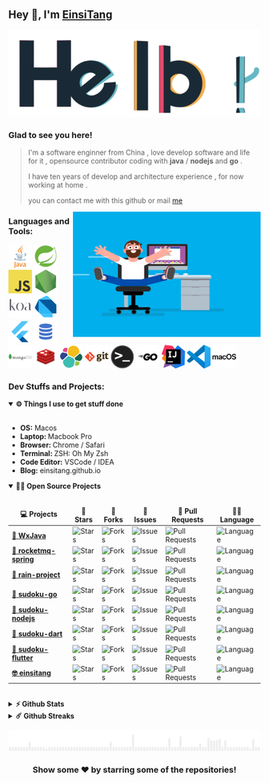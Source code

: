 ## Hey 👋, I'm [EinsiTang](https://github.com/einsitang)


![](gifs/hello.gif)


### Glad to see you here! &nbsp;

> I'm a software enginner from China , love develop software and life for it , opensource contributor coding with **java** / **nodejs** and **go** .
> 
> I have ten years of develop and architecture experience , for now working at home .
> 
> you can contact me with this github or mail [me](mailto:my-tangjianbin@163.com)

<img align="right" height="250" width="375" alt="" src="https://raw.githubusercontent.com/einsitang/einsitang/master/gifs/coder.gif" />


### Languages and Tools:

<code><img height="47" src="https://raw.githubusercontent.com/github/explore/main/topics/java/java.png" alt="java"></code>
<code><img height="47" src="https://raw.githubusercontent.com/github/explore/main/topics/spring/spring.png" alt="spring"></code>
<code><img height="47" src="https://raw.githubusercontent.com/github/explore/main/topics/javascript/javascript.png" alt="javascript"></code>
<code><img height="47" src="https://raw.githubusercontent.com/github/explore/main/topics/nodejs/nodejs.png" alt="nodejs"></code>
<code><img height="47" src="https://raw.githubusercontent.com/github/explore/main/topics/koa/koa.png" alt="koa"></code>
<code><img height="47" src="https://raw.githubusercontent.com/github/explore/main/topics/dart/dart.png" alt="dart"></code>
<code><img height="47" src="https://raw.githubusercontent.com/github/explore/main/topics/flutter/flutter.png" alt="flutter"></code>
<code><img height="47" src="https://raw.githubusercontent.com/github/explore/main/topics/sql/sql.png" alt="sql"></code>
<code><img height="47" src="https://raw.githubusercontent.com/github/explore/main/topics/mongodb/mongodb.png" alt="mongodb"></code>
<code><img height="47" src="https://raw.githubusercontent.com/github/explore/main/topics/redis/redis.png" alt="redis"></code>
<code><img height="47" src="https://raw.githubusercontent.com/github/explore/main/topics/elasticsearch/elasticsearch.png" alt="es"></code>
<code><img height="47" src="https://raw.githubusercontent.com/github/explore/main/topics/git/git.png" alt="git"></code>
<code><img height="47" src="https://raw.githubusercontent.com/github/explore/main/topics/terminal/terminal.png" alt="terminal"></code>
<code><img height="47" src="https://raw.githubusercontent.com/github/explore/main/topics/go/go.png" alt="go"></code>
<code><img height="47" src="https://raw.githubusercontent.com/github/explore/main/topics/intellij-idea/intellij-idea.png" alt="idea"></code>
<code><img height="47" src="https://raw.githubusercontent.com/github/explore/main/topics/visual-studio-code/visual-studio-code.png" alt="VSCode"></code>
<code><img height="47" src="https://raw.githubusercontent.com/github/explore/main/topics/macos/macos.png" alt="macos"></code>


### Dev Stuffs and Projects:

<details open>	
  <br />
  <summary><b>⚙️ Things I use to get stuff done</b></summary>
  	<ul>
  	    <li><b>OS:</b> Macos </li>
	    <li><b>Laptop: </b> Macbook Pro</li>
  	    <li><b>Browser: </b> Chrome / Safari</li>
	    <li><b>Terminal: </b> ZSH: Oh My Zsh </li>
	    <li><b>Code Editor:</b> VSCode / IDEA</li>
	    <li><b>Blog:</b> einsitang.github.io </li>
	</ul>	
</details>

<details open>
  <summary><b>🧑‍🚀 Open Source Projects</b></summary>

  <br />
  <table>
    <thead align="center">
      <tr border: none;>
        <td><b>💻 Projects</b></td>
        <td><b>🌟 Stars</b></td>
        <td><b>🍴 Forks</b></td>
        <td><b>🐛 Issues</b></td>
        <td><b>🔔 Pull Requests</b></td>
        <td><b>👨‍💻 Language</b></td>
      </tr>
    </thead>
    <tbody>
      <tr>
	      <td><a href="https://github.com/Wechat-Group/WxJava"><b>🚀 WxJava</b></a></td>
        <td><img alt="Stars" src="https://img.shields.io/github/stars/Wechat-Group/WxJava?style=flat-square&labelColor=343b41"/></td>
        <td><img alt="Forks" src="https://img.shields.io/github/forks/Wechat-Group/WxJava?style=flat-square&labelColor=343b41"/></td>
        <td><img alt="Issues" src="https://img.shields.io/github/issues/Wechat-Group/WxJava?style=flat-square"/></td>
        <td><img alt="Pull Requests" src="https://img.shields.io/github/issues-pr/Wechat-Group/WxJava?style=flat-square"/></td>
        <td><img alt="Language" src="https://img.shields.io/github/languages/top/Wechat-Group/WxJava?style=flat-square"/></td>
      </tr>
      <tr>
	      <td><a href="https://github.com/apache/rocketmq-spring"><b>🚀 rocketmq-spring</b></a></td>
        <td><img alt="Stars" src="https://img.shields.io/github/stars/apache/rocketmq-spring?style=flat-square&labelColor=343b41"/></td>
        <td><img alt="Forks" src="https://img.shields.io/github/forks/apache/rocketmq-spring?style=flat-square&labelColor=343b41"/></td>
        <td><img alt="Issues" src="https://img.shields.io/github/issues/apache/rocketmq-spring?style=flat-square"/></td>
        <td><img alt="Pull Requests" src="https://img.shields.io/github/issues-pr/apache/rocketmq-spring?style=flat-square"/></td>
        <td><img alt="Language" src="https://img.shields.io/github/languages/top/apache/rocketmq-spring?label=java&style=flat-square"/></td>
      </tr>
      <tr>
	      <td><a href="https://github.com/einsitang/rain"><b>🚀 rain-project</b></a></td>
        <td><img alt="Stars" src="https://img.shields.io/github/stars/einsitang/rain?style=flat-square&labelColor=343b41"/></td>
        <td><img alt="Forks" src="https://img.shields.io/github/forks/einsitang/rain?style=flat-square&labelColor=343b41"/></td>
        <td><img alt="Issues" src="https://img.shields.io/github/issues/einsitang/rain?style=flat-square"/></td>
        <td><img alt="Pull Requests" src="https://img.shields.io/github/issues-pr/einsitang/rain?style=flat-square"/></td>
        <td><img alt="Language" src="https://img.shields.io/github/languages/top/einsitang/rain?style=flat-square"/></td> 
      </tr>
      <tr>
	      <td><a href="https://github.com/einsitang/sudoku-go"><b>🚀 sudoku-go</b></a></td>
        <td><img alt="Stars" src="https://img.shields.io/github/stars/einsitang/sudoku-go?style=flat-square&labelColor=343b41"/></td>
        <td><img alt="Forks" src="https://img.shields.io/github/forks/einsitang/sudoku-go?style=flat-square&labelColor=343b41"/></td>
        <td><img alt="Issues" src="https://img.shields.io/github/issues/einsitang/sudoku-go?style=flat-square"/></td>
        <td><img alt="Pull Requests" src="https://img.shields.io/github/issues-pr/einsitang/sudoku-go?style=flat-square"/></td>
        <td><img alt="Language" src="https://img.shields.io/github/languages/top/einsitang/sudoku-go?style=flat-square"/></td> 
      </tr>
      <tr>
	      <td><a href="https://github.com/einsitang/sudoku-nodejs"><b>🚀 sudoku-nodejs</b></a></td>
        <td><img alt="Stars" src="https://img.shields.io/github/stars/einsitang/sudoku-nodejs?style=flat-square&labelColor=343b41"/></td>
        <td><img alt="Forks" src="https://img.shields.io/github/forks/einsitang/sudoku-nodejs?style=flat-square&labelColor=343b41"/></td>
        <td><img alt="Issues" src="https://img.shields.io/github/issues/einsitang/sudoku-nodejs?style=flat-square"/></td>
        <td><img alt="Pull Requests" src="https://img.shields.io/github/issues-pr/einsitang/sudoku-nodejs?style=flat-square"/></td>
        <td><img alt="Language" src="https://img.shields.io/github/languages/top/einsitang/sudoku-nodejs?style=flat-square"/></td> 
      </tr>
      <tr>
	      <td><a href="https://github.com/einsitang/sudoku-dart"><b>🚀 sudoku-dart</b></a></td>
        <td><img alt="Stars" src="https://img.shields.io/github/stars/einsitang/sudoku-dart?style=flat-square&labelColor=343b41"/></td>
        <td><img alt="Forks" src="https://img.shields.io/github/forks/einsitang/sudoku-dart?style=flat-square&labelColor=343b41"/></td>
        <td><img alt="Issues" src="https://img.shields.io/github/issues/einsitang/sudoku-dart?style=flat-square"/></td>
        <td><img alt="Pull Requests" src="https://img.shields.io/github/issues-pr/einsitang/sudoku-dart?style=flat-square"/></td>
        <td><img alt="Language" src="https://img.shields.io/github/languages/top/einsitang/sudoku-dart?style=flat-square"/></td> 
      </tr>
      <tr>
	      <td><a href="https://github.com/einsitang/sudoku-flutter"><b>🚀 sudoku-flutter</b></a></td>
        <td><img alt="Stars" src="https://img.shields.io/github/stars/einsitang/sudoku-flutter?style=flat-square&labelColor=343b41"/></td>
        <td><img alt="Forks" src="https://img.shields.io/github/forks/einsitang/sudoku-flutter?style=flat-square&labelColor=343b41"/></td>
        <td><img alt="Issues" src="https://img.shields.io/github/issues/einsitang/sudoku-flutter?style=flat-square"/></td>
        <td><img alt="Pull Requests" src="https://img.shields.io/github/issues-pr/einsitang/sudoku-flutter?style=flat-square"/></td>
        <td><img alt="Language" src="https://img.shields.io/github/languages/top/einsitang/sudoku-flutter?style=flat-square"/></td> 
      </tr>
      <tr>
	      <td><a href="https://github.com/einsitang/einsitang"><b>🤓 einsitang</b></a></td>
        <td><img alt="Stars" src="https://img.shields.io/github/stars/einsitang/einsitang?style=flat-square&labelColor=343b41"/></td>
        <td><img alt="Forks" src="https://img.shields.io/github/forks/einsitang/einsitang?style=flat-square&labelColor=343b41"/></td>
        <td><img alt="Issues" src="https://img.shields.io/github/issues/einsitang/einsitang?style=flat-square"/></td>
        <td><img alt="Pull Requests" src="https://img.shields.io/github/issues-pr/einsitang/einsitang?style=flat-square"/></td>
        <td><img alt="Language" src="https://img.shields.io/badge/markdown-100%25-blue?style=flat-square"/></td> 
      </tr>
    </tbody>
  </table>

  <br />
</details>

<details>	
  <summary><b>⚡ Github Stats</b></summary>

  <br />
  <img height="180em" src="https://github-readme-stats.vercel.app/api?username=einsitang&show_icons=true&hide_border=true&&count_private=true&include_all_commits=true" />
  <img height="180em" src="https://github-readme-stats.vercel.app/api/top-langs/?username=einsitang&exclude_repo=KNN-Image-Classification&show_icons=true&hide_border=true&layout=compact&langs_count=8"/>
</details>

<details>	
  <summary><b>☄️ Github Streaks</b></summary>

  <br />
  <img height="180em" src="https://github-readme-streak-stats.herokuapp.com/?user=einsitang&hide_border=true" />
</details>


![](gifs/bars.gif)

<div align="center">

### Show some ❤️ by starring some of the repositories!

</div>
